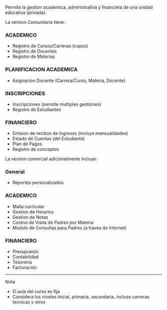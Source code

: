 Permite la gestion academica, administrativa y financiera de una unidad educativa (privada).

La version Comunitaria tiene:

### ACADEMICO ###
  * Registro de Cursos/Carreras (cupos)
  * Registro de Docentes
  * Registro de Materias

### PLANIFICACION ACADEMICA ###
  * Asignacion Docente (Carrera/Curso, Materia, Docente)

### INSCRIPCIONES ###
  * Inscripciones (permite multiples gestiones)
  * Registro de Estudiantes

### FINANCIERO ###
  * Emision de recibos de Ingresos (incluye mensualidades)
  * Estado de Cuentas (del Estudiante)
  * Plan de Pagos
  * Registro de conceptos


La version comercial adicionalmente incluye:
### General ###
  * Reportes personalizados

### ACADEMICO ###
  * Malla curricular
  * Gestion de Horarios
  * Gestion de Notas
  * Control de Visita de Padres por Materia
  * Modulo de Consultas para Padres (a traves de Internet)

### FINANCIERO ###
  * Presupuesto
  * Contabilidad
  * Tesoreria
  * Facturacion




---


Nota
  * El aula del curso es fija
  * Considera los niveles inicial, primaria, secundaria, incluso carreras tecnicas y otros